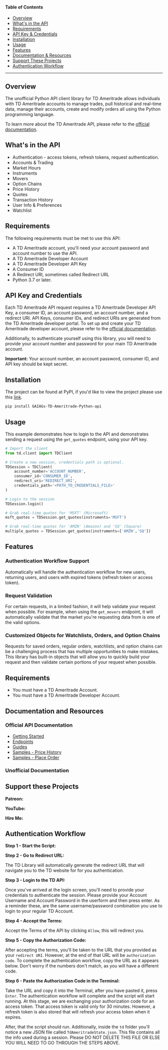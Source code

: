 #### Table of Contents

- [Overview](#overview)
- [What's in the API](#whats-in-the-api)
- [Requirements](#requirements)
- [API Key & Credentials](#api-key-and-credentials)
- [Installation](#installation)
- [Usage](#usage)
- [Features](#features)
- [Documentation & Resources](#documentation-and-resources)
- [Support These Projects](#support-these-projects)
- [Authentication Workflow](#authentication-workflow)

---

## Overview

The unofficial Python API client library for TD Ameritrade allows individuals with TD Ameritrade accounts to manage trades, pull historical and real-time data, manage their accounts, create and modify orders all using the Python programming language.

To learn more about the TD Ameritrade API, please refer to the [official documentation](https://developer.tdameritrade.com/apis).

## What's in the API

- Authentication - access tokens, refresh tokens, request authentication.
- Accounts & Trading
- Market Hours
- Instruments
- Movers
- Option Chains
- Price History
- Quotes
- Transaction History
- User Info & Preferences
- Watchlist

## Requirements

The following requirements must be met to use this API:

- A TD Ameritrade account, you'll need your account password and account number to use the API.
- A TD Ameritrade Developer Account
- A TD Ameritrade Developer API Key
- A Consumer ID
- A Redirect URI, sometimes called Redirect URL
- Python 3.7 or later.

## API Key and Credentials

Each TD Ameritrade API request requires a TD Ameritrade Developer API Key, a consumer ID, an account password, an account number, and a redirect URI. API Keys, consumer IDs, and redirect URIs are generated from the TD Ameritrade developer portal. To set up and create your TD Ameritrade developer account, please refer to the [official documentation](https://developer.tdameritrade.com/content/phase-1-authentication-update-xml-based-api).

Additionally, to authenticate yourself using this library, you will need to provide your account number and password for your main TD Ameritrade account.

**Important:** Your account number, an account password, consumer ID, and API key should be kept secret.

## Installation

The project can be found at PyPI, if you'd like to view the project please use this [link](https://pypi.org/project/GAIAGs-TD-Ameritrade-Python-api/).

```bash
pip install GAIAGs-TD-Ameritrade-Python-api
```

## Usage

This example demonstrates how to login to the API and demonstrates sending a request using the `get_quotes` endpoint, using your API key.

```python
# Import the client
from td.client import TDClient

# Create a new session, credentials path is optional.
TDSession = TDClient(
    account_number='ACCOUNT_NUMBER',
    consumer_id='CONSUMER_ID',
    redirect_uri='REDIRECT_URI',
    credentials_path='<PATH_TO_CREDENTIALS_FILE>'
)

# Login to the session
TDSession.login()

# Grab real-time quotes for 'MSFT' (Microsoft)
msft_quotes = TDSession.get_quotes(instruments='MSFT')

# Grab real-time quotes for 'AMZN' (Amazon) and 'SQ' (Square)
multiple_quotes = TDSession.get_quotes(instruments=['AMZN','SQ'])
```

## Features

### Authentication Workflow Support

Automatically will handle the authentication workflow for new users, returning users, and users with expired tokens (refresh token or access token).

### Request Validation

For certain requests, in a limited fashion, it will help validate your request when possible. For example, when using the `get_movers` endpoint, it will automatically validate that the market you're requesting data from is one of the valid options.

### Customized Objects for Watchlists, Orders, and Option Chains

Requests for saved orders, regular orders, watchlists, and option chains can be a challenging process that has multiple opportunities to make mistakes. This library has built-in objects that will allow you to quickly build your request and then validate certain portions of your request when possible.

## Requirements

- You must have a TD Ameritrade Account.
- You must have a TD Ameritrade Developer Account.

## Documentation and Resources

### Official API Documentation

- [Getting Started](https://developer.tdameritrade.com/content/phase-1-authentication-update-xml-based-api)
- [Endpoints](https://developer.tdameritrade.com/apis)
- [Guides](https://developer.tdameritrade.com/guides)
- [Samples - Price History](https://developer.tdameritrade.com/content/price-history-samples)
- [Samples - Place Order](https://developer.tdameritrade.com/content/place-order-samples)

### Unofficial Documentation


## Support these Projects

**Patreon:**


**YouTube:**


**Hire Me:**


## Authentication Workflow

**Step 1 - Start the Script:**




**Step 2 - Go to Redirect URL:**

The TD Library will automatically generate the redirect URL that will navigate you to the TD website for for you authentication. 

**Step 3 - Login to the TD API:**

Once you've arrived at the login screen, you'll need to provide your credentials to authenticate the session. Please provide your Account Username and Account Password in the userform and then press enter. As a reminder these, are the same username/password combination you use to login to your regular TD Account.

**Step 4 - Accept the Terms:**

Accept the Terms of the API by clicking `Allow`, this will redirect you.



**Step 5 - Copy the Authorization Code:**

After accepting the terms, you'll be taken to the URL that you provided as your `redirect URI`. However, at the end of that URL will be `authorization code`. To complete the authentication workflow, copy the URL as it appears below. Don't worry if the numbers don't match, as you will have a different code.

**Step 6 - Paste the Authorization Code in the Terminal:**

Take the URL and copy it into the Terminal, after you have pasted it, press `Enter`. The authentication workflow will complete and the script will start running. At this stage, we are exchanging your authorization code for an access token. That access token is valid only for 30 minutes. However, a refresh token is also stored that will refresh your access token when it expires.


After, that the script should run. Additionally, inside the `td` folder you'll notice a new JSON file called `TdAmeritradeState.json`. This file contains all the info used during a session. Please DO NOT DELETE THIS FILE OR ELSE YOU WILL NEED TO GO THROUGH THE STEPS ABOVE.
